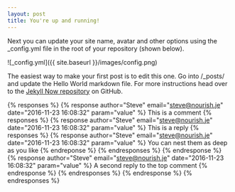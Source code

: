 ```yaml
---
layout: post
title: You're up and running!
---
```


Next you can update your site name, avatar and other options using the _config.yml file in the root of your repository (shown below).

![_config.yml]({{ site.baseurl }}/images/config.png)

The easiest way to make your first post is to edit this one. Go into /_posts/ and update the Hello World markdown file. For more instructions head over to the [Jekyll Now repository](https://github.com/barryclark/jekyll-now) on GitHub.

<!-- Threaded comments -->
{% responses %}
  {% response author="Steve" email="steve@nourish.je" date="2016-11-23 16:08:32" param="value" %}
    This is a comment
    {% responses %}
      {% response author="Steve" email="steve@nourish.je" date="2016-11-23 16:08:32" param="value" %}
        This is a reply
        {% responses %}
          {% response author="Steve" email="steve@nourish.je" date="2016-11-23 16:08:32" param="value" %}
            You can nest them as deep as you like
          {% endreponse %}
        {% endresponses %}
      {% endresponse %}
      {% response author="Steve" email="steve@nourish.je" date="2016-11-23 16:08:32" param="value" %}
        A second reply to the top comment
      {% endresponse %}
    {% endresponses %}
  {% endresponse %}
{% endresponses %}
